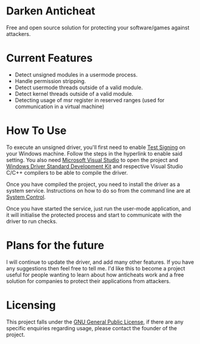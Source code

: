 # Darken Anticheat
Free and open source solution for protecting your software/games against attackers.

# Current Features
- Detect unsigned modules in a usermode process.
- Handle permission stripping.
- Detect usermode threads outside of a valid module.
- Detect kernel threads outside of a valid module.
- Detecting usage of msr register in reserved ranges (used for communication in a virtual machine)

# How To Use

To execute an unsigned driver, you'll first need to enable [Test Signing](https://learn.microsoft.com/en-us/windows-hardware/drivers/install/test-signing) on your Windows machine. Follow the steps in the hyperlink to enable said setting.
You also need [Microsoft Visual Studio](https://visualstudio.microsoft.com/) to open the project and [Windows Driver Standard Development Kit](https://learn.microsoft.com/en-us/windows-hardware/drivers/download-the-wdk) and respective Visual Studio C/C++ compilers to be able to compile the driver.

Once you have compiled the project, you need to install the driver as a system service. Instructions on how to do so from the command line are at [System Control](https://learn.microsoft.com/en-us/previous-versions/windows/it-pro/windows-server-2012-r2-and-2012/cc754599(v=ws.11)).

Once you have started the service, just run the user-mode application, and it will initialise the protected process and start to communicate with the driver to run checks.

# Plans for the future

I will continue to update the driver, and add many other features. If you have any suggestions then feel free to tell me. I'd like this to become a project useful for people wanting to learn about how anticheats work and a free solution for companies to protect their applications from attackers.

# Licensing
This project falls under the [GNU General Public License](LICENSE), if there are any specific enquiries regarding usage, please contact the founder of the project.
